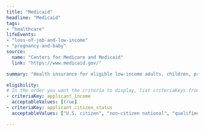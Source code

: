 ```yaml
---
title: "Medicaid"
headline: "Medicaid"
tags: 
- "healthcare"
lifeEvents: 
- "loss-of-job-and-low-income"
- "pregnancy-and-baby"
source:
  name: "Centers for Medicare and Medicaid"
  link: "https://www.medicaid.gov/"

summary: "Health insurance for eligible low-income adults, children, pregnant women, elderly adults, and people with disabilities."

eligibility:
# In the order you want the criteria to display, list criteriaKeys from the csv here, each followed by a comma-separated list of which values indicate eligibility for that criteria. Wrap individual values in quotes if they have inner commas.
- criteriaKey: applicant_income
  acceptableValues: [true]
- criteriaKey: applicant_citizen_status
  acceptableValues: ["U.S. citizen", "non-citizen national", "qualified alien"]

---
```

